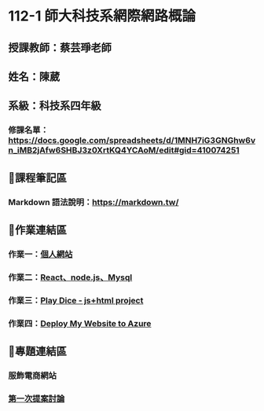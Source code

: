 # 112-1 師大科技系網際網路概論
## 授課教師：蔡芸琤老師
## 姓名：陳葳
## 系級：科技系四年級
### 修課名單：https://docs.google.com/spreadsheets/d/1MNH7iG3GNGhw6vn_iMB2jAfw6SHBJ3z0XrtKQ4YCAoM/edit#gid=410074251

## 📌課程筆記區
### Markdown 語法說明：https://markdown.tw/

## 📌作業連結區
### 作業一：[個人網站](https://40971108h.github.io/Myweb/)
### 作業二：[React、node.js、Mysql](https://youtu.be/E8zvgEdHQec)
### 作業三：[Play Dice - js+html project](https://youtu.be/y8RT01nRllw)
### 作業四：[Deploy My Website to Azure](https://youtu.be/fP8hnQuLVBQ)

## 📌專題連結區
### 服飾電商網站
### [第一次提案討論](https://youtu.be/BMtquXVdyfU)
